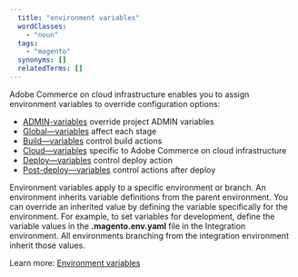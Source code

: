 ```yaml
---
  title: "environment variables"
  wordClasses:
    - "noun"
  tags:
    - "magento"
  synonyms: []
  relatedTerms: []
---
```

Adobe Commerce on cloud infrastructure enables you to assign environment variables to override configuration options:

* [ADMIN-variables](https://devdocs.magento.com/cloud/env/environment-vars_magento.html) override project ADMIN variables
* [Global—variables](https://devdocs.magento.com/cloud/env/variables-global.html) affect each stage
* [Build—variables](https://devdocs.magento.com/cloud/env/variables-build.html) control build actions
* [Cloud—variables](https://devdocs.magento.com/cloud/env/variables-cloud.html) specific to Adobe Commerce on cloud infrastructure
* [Deploy—variables](https://devdocs.magento.com/cloud/env/variables-deploy.html) control deploy action
* [Post-deploy—variables](https://devdocs.magento.com/cloud/env/variables-post-deploy.html) control actions after deploy
  
Environment variables apply to a specific environment or branch. An environment inherits variable definitions from the parent environment. You can override an inherited value by defining the variable specifically for the environment. For example, to set variables for development, define the variable values in the **.magento.env.yaml** file in the Integration environment. All environments branching from the integration environment inherit those values.

Learn more: [Environment variables](https://devdocs.magento.com/cloud/env/variables-intro.html)
